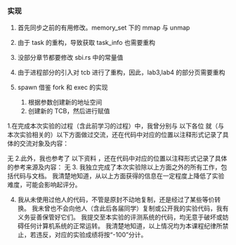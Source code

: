 ### 实现
1. 首先同步之前的有用修改。memory_set 下的 mmap 与 unmap
2. 由于 task 的重构，导致获取 task_info 也需要重构
3. 没部分章节都要修改 sbi.rs 中的常量值
4. 由于进程部分的引入对 tcb 进行了重构，因此，lab3,lab4 的部分页需要重构

5. spawn 借鉴 fork  和 exec 的实现
    1. 根据参数创建新的地址空间
    2. 创建新的 TCB，然后进行赋值

1.在完成本次实验的过程（含此前学习的过程）中，我曾分别与 以下各位 就（与本次实验相关的）以下方面做过交流，还在代码中对应的位置以注释形式记录了具体的交流对象及内容：

无
2.此外，我也参考了 以下资料 ，还在代码中对应的位置以注释形式记录了具体的参考来源及内容：
无
3. 我独立完成了本次实验除以上方面之外的所有工作，包括代码与文档。 我清楚地知道，从以上方面获得的信息在一定程度上降低了实验难度，可能会影响起评分。

4. 我从未使用过他人的代码，不管是原封不动地复制，还是经过了某些等价转换。 我未曾也不会向他人（含此后各届同学）复制或公开我的实验代码，我有义务妥善保管好它们。 我提交至本实验的评测系统的代码，均无意于破坏或妨碍任何计算机系统的正常运转。 我清楚地知道，以上情况均为本课程纪律所禁止，若违反，对应的实验成绩将按“-100”分计。
